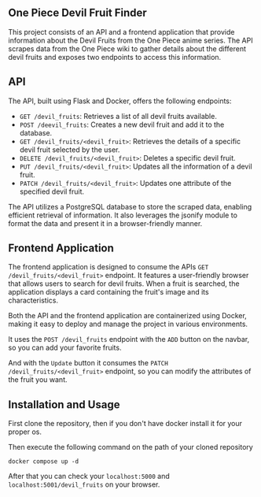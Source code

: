 ## One Piece Devil Fruit Finder

This project consists of an API and a frontend application that provide information about the Devil Fruits from the One Piece anime series. The API scrapes data from the One Piece wiki to gather details about the different devil fruits and exposes two endpoints to access this information.

## API

The API, built using Flask and Docker, offers the following endpoints:

- `GET /devil_fruits`: Retrieves a list of all devil fruits available.
- `POST /deevil_fruits`: Creates a new devil fruit and add it to the database.
- `GET /devil_fruits/<devil_fruit>`: Retrieves the details of a specific devil fruit selected by the user.
- `DELETE /devil_fruits/<devil_fruit>`: Deletes a specific devil fruit.
- `PUT /devil_fruits/<devil_fruit>`: Updates all the information of a devil fruit.
- `PATCH /devil_fruits/<devil_fruit>`: Updates one attribute of the specified devil fruit.

The API utilizes a PostgreSQL database to store the scraped data, enabling efficient retrieval of information. It also leverages the jsonify module to format the data and present it in a browser-friendly manner.

## Frontend Application

The frontend application is designed to consume the APIs `GET /devil_fruits/<devil_fruit>` endpoint. It features a user-friendly browser that allows users to search for devil fruits. When a fruit is searched, the application displays a card containing the fruit's image and its characteristics.

Both the API and the frontend application are containerized using Docker, making it easy to deploy and manage the project in various environments.

It uses the `POST /devil_fruits` endpoint with the `ADD` button on the navbar, so you can add your favorite fruits. 

And with the `Update` button it consumes the `PATCH /devil_fruits/<devil_fruit>` endpoint, so you can modify the attributes of the fruit you want. 


## Installation and Usage

First clone the repository, then if you don't have docker install it for your proper os.

Then execute the following command on the path of your cloned repository 
````commandline
docker compose up -d
````

After that you can check your `localhost:5000` and `localhost:5001/devil_fruits` on your browser.